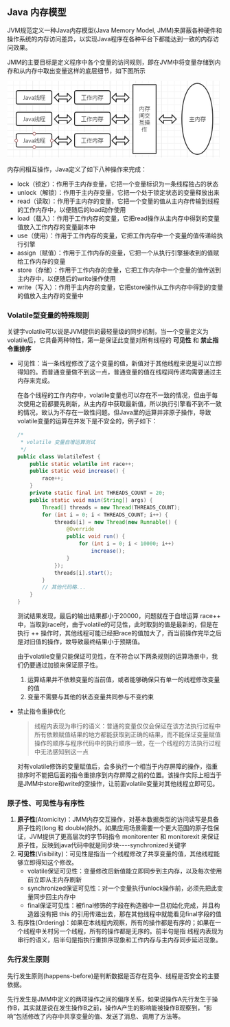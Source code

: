 ## Java 内存模型

JVM规范定义一种Java内存模型(Java Memory Model, JMM)来屏蔽各种硬件和操作系统的内存访问差异，以实现Java程序在各种平台下都能达到一致的内存访问效果。

JMM的主要目标是定义程序中各个变量的访问规则，即在JVM中将变量存储到内存和从内存中取出变量这样的底层细节，如下图所示

![JMM](JMM.PNG)

内存间相互操作，Java定义了如下八种操作来完成：

+ lock（锁定）：作用于主内存变量，它把一个变量标识为一条线程独占的状态
+ unlock（解锁）：作用于主内存变量，它把一个处于锁定状态的变量释放出来
+ read（读取）：作用于主内存的变量，它把一个变量的值从主内存传输到线程的工作内存中，以便随后的load动作使用
+ load（载入）：作用于工作内存的变量，它把read操作从主内存中得到的变量值放入工作内存的变量副本中
+ use（使用）：作用于工作内存的变量，它把工作内存中一个变量的值传递给执行引擎
+ assign（赋值）：作用于工作内存的变量，它把一个从执行引擎接收到的值赋给工作内存的变量
+ store（存储）：作用于工作内存的变量，它把工作内存中一个变量的值传送到主内存中，以便随后的write操作使用
+ write（写入）：作用于主内存的变量，它把store操作从工作内存中得到的变量的值放入主内存的变量中

### Volatile型变量的特殊规则

关键字volatile可以说是JVM提供的最轻量级的同步机制，当一个变量定义为volatile后，它具备两种特性，第一是保证此变量对所有线程的 **可见性** 和 **禁止指令重排序**

+ 可见性：当一条线程修改了这个变量的值，新值对于其他线程来说是可以立即得知的。而普通变量做不到这一点，普通变量的值在线程间传递均需要通过主内存来完成。

  在各个线程的工作内存中，volatile变量也可以存在不一致的情况，但由于每次使用之前都要先刷新，从主内存中获取最新值，所以执行引擎看不到不一致的情况，故认为不存在一致性问题。但Java里的运算并非原子操作，导致volatile变量的运算在并发下是不安全的，例子如下：

  ```java
  /*
   * volatile 变量自增运算测试
   */
  public class VolatileTest {
      public static volatile int race++;
      public static void increase() {
          race++;
      }
      private static final int THREADS_COUNT = 20;
      public static void main(String[] args) {
          Thread[] threads = new Thread(THREADS_COUNT);
          for (int i = 0; i < THREADS_COUNT; i++) {
              threads[i] = new Thread(new Runnable() {
                  @Override
                  public void run() {
                      for (int i = 0; i < 10000; i++)
                          increase();
                  }
              });
              threads[i].start();
          }
          // 其他代码略...
      }
  }
  ```

  测试结果发现，最后的输出结果都小于20000，问题就在于自增运算 race++ 中，当取到race时，由于volatile的可见性，此时取到的值是最新的，但是在执行 ++ 操作时，其他线程可能已经把race的值加大了，而当前操作完毕之后是对旧值的操作，故导致最终结果小于预期值。

  由于volatile变量只能保证可见性，在不符合以下两条规则的运算场景中，我们仍要通过加锁来保证原子性。

  1. 运算结果并不依赖变量的当前值，或者能够确保只有单一的线程修改变量的值
  2. 变量不需要与其他的状态变量共同参与不变约束

+ 禁止指令重排优化

  > 线程内表现为串行的语义：普通的变量仅仅会保证在该方法执行过程中所有依赖赋值结果的地方都能获取到正确的结果，而不能保证变量赋值操作的顺序与程序代码中的执行顺序一致，在一个线程的方法执行过程中无法感知到这一点

  对有volatile修饰的变量赋值后，会多执行一个相当于内存屏障的操作，指重排序时不能把后面的指令重排序到内存屏障之前的位置。该操作实际上相当于是JMM中store和write的空操作，让前面volatile变量对其他线程立即可见。

### 原子性、可见性与有序性

1. **原子性**(Atomicity)：JMM内存交互操作，对基本数据类型的访问读写是具备原子性的(long 和 double)除外。如果应用场景需要一个更大范围的原子性保证，JVM提供了更高层次的字节码指令 monitorenter 和 monitorexit 来保证原子性，反映到java代码中就是同步块----synchronized关键字
2. **可见性**(Visibility)：可见性是指当一个线程修改了共享变量的值，其他线程能够立即得知这个修改。
   + volatile保证可见性：变量修改后新值能立即同步到主内存，以及每次使用前立即从主内存刷新
   + synchronized保证可见性：对一个变量执行unlock操作前，必须先把此变量同步回主内存中
   + final保证可见性：被final修饰的字段在构造器中一旦初始化完成，并且构造器没有把 this 的引用传递出去，那在其他线程中就能看见final字段的值
3. 有序性(Ordering)：如果在本线程内观察，所有的操作都是有序的；如果在一个线程中关村另一个线程，所有的操作都是无序的。前半句是指 线程内表现为串行的语义，后半句是指执行重排序现象和工作内存与主内存同步延迟现象。

### 先行发生原则

先行发生原则(happens-before)是判断数据是否存在竞争、线程是否安全的主要依据。

先行发生是JMM中定义的两项操作之间的偏序关系，如果说操作A先行发生于操作B，其实就是说在发生操作B之前，操作A产生的影响能被操作B观察到，“影响”包括修改了内存中共享变量的值、发送了消息、调用了方法等。